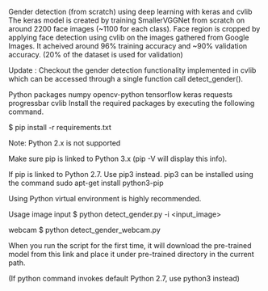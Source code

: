 Gender detection (from scratch) using deep learning with keras and cvlib
The keras model is created by training SmallerVGGNet from scratch on around 2200 face images (~1100 for each class). Face region is cropped by applying face detection using cvlib on the images gathered from Google Images. It acheived around 96% training accuracy and ~90% validation accuracy. (20% of the dataset is used for validation)

Update :
Checkout the gender detection functionality implemented in cvlib which can be accessed through a single function call detect_gender().

Python packages
numpy
opencv-python
tensorflow
keras
requests
progressbar
cvlib
Install the required packages by executing the following command.

$ pip install -r requirements.txt

Note: Python 2.x is not supported

Make sure pip is linked to Python 3.x (pip -V will display this info).

If pip is linked to Python 2.7. Use pip3 instead. pip3 can be installed using the command sudo apt-get install python3-pip

Using Python virtual environment is highly recommended.

Usage
image input
$ python detect_gender.py -i <input_image>

webcam
$ python detect_gender_webcam.py

When you run the script for the first time, it will download the pre-trained model from this link and place it under pre-trained directory in the current path.

(If python command invokes default Python 2.7, use python3 instead)
